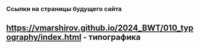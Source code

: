 ### Ссылки на страницы будущего сайта
## https://vmarshirov.github.io/2024_BWT/010_typography/index.html    - типографика


